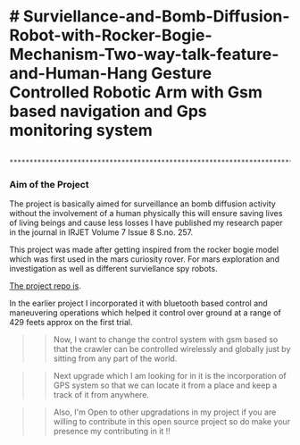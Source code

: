 <h1># Surviellance-and-Bomb-Diffusion-Robot-with-Rocker-Bogie-Mechanism-Two-way-talk-feature-and-Human-Hang Gesture Controlled Robotic Arm with Gsm based navigation and Gps monitoring system</h1>

																				************************************************************************DEV_Script_WOC_2020***********************************************************************


<h3> <b> Aim of the Project </b> </h3>
																																			
																																			
																																			
The project is basically aimed for surveillance an bomb diffusion activity without the involvement of a human physically this will ensure saving lives of living beings and cause less losses I have published my research paper in the journal in IRJET Volume 7 Issue 8 S.no. 257.

This project was made after getting inspired from the rocker bogie model which was first used in the mars curiosity rover. For mars exploration and investigation as well as different surviellance spy robots.

[The project repo is](https://github.com/users/ssg8288/projects/).



In the earlier project I incorporated it with bluetooth based control and maneuvering operations which helped it control over ground at a range of 429 feets approx on the first trial. 

>> Now, I want to change the control system with gsm based so that the crawler can be controlled wirelessly and globally just by sitting from any part of the world.

>>Next upgrade which I am looking for in it is the incorporation of GPS system so that we can locate it from a place and keep a track of it from anywhere.

>>Also, I'm Open to other upgradations in my project if you are willing to contribute in this open source project so do make your presence my contributing in it !!

